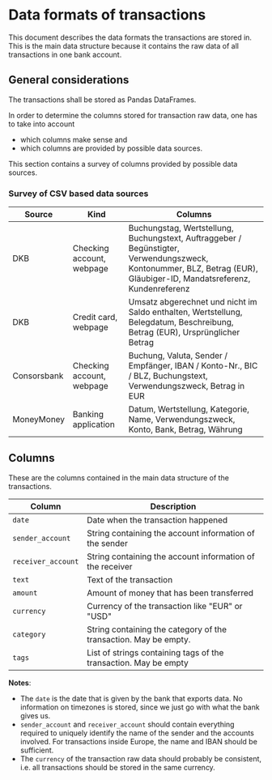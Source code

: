 # Data formats of transactions

This document describes the data formats the transactions are
stored in. This is the main data structure because it contains
the raw data of all transactions in one bank account.

## General considerations

The transactions shall be stored as Pandas DataFrames. 

In order to determine the columns stored for transaction raw 
data, one has to take into account

* which columns make sense and
* which columns are provided by possible data sources.

This section contains a survey of columns provided by possible
data sources.

### Survey of CSV based data sources

| Source  | Kind  | Columns  |
|---|---|---|
| DKB  | Checking account, webpage  | Buchungstag, Wertstellung, Buchungstext, Auftraggeber / Begünstigter, Verwendungszweck, Kontonummer, BLZ, Betrag (EUR), Gläubiger-ID, Mandatsreferenz, Kundenreferenz |
| DKB  | Credit card, webpage       | Umsatz abgerechnet und nicht im Saldo enthalten, Wertstellung, Belegdatum, Beschreibung, Betrag (EUR), Ursprünglicher Betrag  |
| Consorsbank  | Checking account, webpage | Buchung, Valuta, Sender / Empfänger, IBAN / Konto-Nr., BIC / BLZ, Buchungstext, Verwendungszweck, Betrag in EUR |
| MoneyMoney  | Banking application | Datum, Wertstellung, Kategorie, Name, Verwendungszweck, Konto, Bank, Betrag, Währung  |

## Columns

These are the columns contained in the main data structure
of the transactions.

| Column | Description |
|--------|-------------|
| `date` | Date when the transaction happened |
| `sender_account` | String containing the account information of the sender |
| `receiver_account` | String containing the account information of the receiver |
| `text` | Text of the transaction |
| `amount` | Amount of money that has been transferred |
| `currency` | Currency of the transaction like "EUR" or "USD" |
| `category` | String containing the category of the transaction. May be empty. |
| `tags` | List of strings containing tags of the transaction. May be empty |


**Notes**:

* The `date` is the date that is given by the bank that exports data. No information on timezones is stored, since we just go with what the bank gives us.
* `sender_account` and `receiver_account` should contain everything required to uniquely identify the name of the sender and the accounts involved. For transactions inside Europe, the name and IBAN should be sufficient.
* The `currency` of the transaction raw data should probably be consistent, i.e. all transactions should be stored in the same currency.